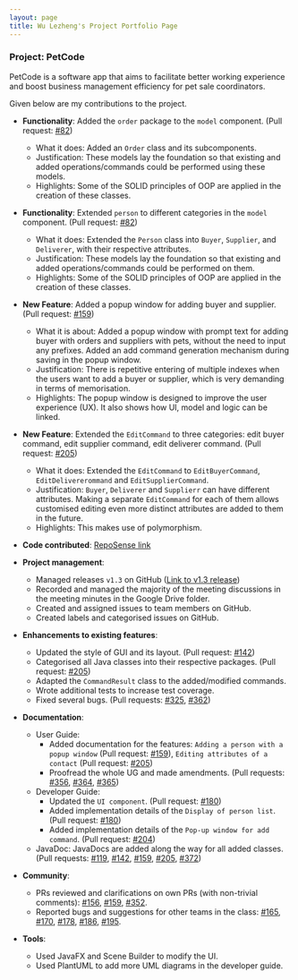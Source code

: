 ```yaml
---
layout: page
title: Wu Lezheng's Project Portfolio Page
---
```


### Project: PetCode

PetCode is a software app that aims to facilitate better working experience and boost business management efficiency for pet sale coordinators.

Given below are my contributions to the project.

* **Functionality**: Added the `order` package to the `model` component. (Pull request: [#82](https://github.com/AY2223S1-CS2103T-T09-2/tp/pull/82))
  * What it does: Added an `Order` class and its subcomponents.
  * Justification: These models lay the foundation so that existing and added operations/commands could be performed using these models.
  * Highlights: Some of the SOLID principles of OOP are applied in the creation of these classes.

* **Functionality**: Extended `person` to different categories in the `model` component. (Pull request: [#82](https://github.com/AY2223S1-CS2103T-T09-2/tp/pull/82))
  * What it does: Extended the `Person` class into `Buyer`, `Supplier`, and `Deliverer`, with their respective attributes.
  * Justification: These models lay the foundation so that existing and added operations/commands could be performed on them.
  * Highlights: Some of the SOLID principles of OOP are applied in the creation of these classes.

* **New Feature**: Added a popup window for adding buyer and supplier. (Pull request: [#159](https://github.com/AY2223S1-CS2103T-T09-2/tp/pull/159))
  * What it is about: Added a popup window with prompt text for adding buyer with orders and suppliers with pets, without the need to input any prefixes. Added an add command generation mechanism during saving in the popup window.
  * Justification: There is repetitive entering of multiple indexes when the users want to add a buyer or supplier, which is very demanding in terms of memorisation.
  * Highlights: The popup window is designed to improve the user experience (UX). It also shows how UI, model and logic can be linked.

* **New Feature**: Extended the `EditCommand` to three categories: edit buyer command, edit supplier command, edit deliverer command. (Pull request: [#205](https://github.com/AY2223S1-CS2103T-T09-2/tp/pull/205))
  * What it does: Extended the `EditCommand` to `EditBuyerCommand`, `EditDelivererommand` and `EditSupplierCommand`.
  * Justification: `Buyer`, `Deliverer` and `Supplierr` can have different attributes. Making a separate `EditCommand` for each of them allows customised editing even more distinct attributes are added to them in the future.
  * Highlights: This makes use of polymorphism.

* **Code contributed**: [RepoSense link](https://nus-cs2103-ay2223s1.github.io/tp-dashboard/?search=wu-lezheng&breakdown=true&sort=groupTitle&sortWithin=title&since=2022-09-16&timeframe=commit&mergegroup=&groupSelect=groupByRepos&checkedFileTypes=docs~functional-code~test-code~other&tabOpen=true&tabType=authorship&tabAuthor=Wu-Lezheng&tabRepo=AY2223S1-CS2103T-T09-2%2Ftp%5Bmaster%5D&authorshipIsMergeGroup=false&authorshipFileTypes=docs~functional-code~test-code&authorshipIsBinaryFileTypeChecked=false&authorshipIsIgnoredFilesChecked=false)

* **Project management**:
  * Managed releases `v1.3` on GitHub ([Link to v1.3 release](https://github.com/AY2223S1-CS2103T-T09-2/tp/releases/tag/v1.3.1))
  * Recorded and managed the majority of the meeting discussions in the meeting minutes in the Google Drive folder.
  * Created and assigned issues to team members on GitHub.
  * Created labels and categorised issues on GitHub.

* **Enhancements to existing features**:
  * Updated the style of GUI and its layout. (Pull request: [#142](https://github.com/AY2223S1-CS2103T-T09-2/tp/pull/142))
  * Categorised all Java classes into their respective packages. (Pull request: [#205](https://github.com/AY2223S1-CS2103T-T09-2/tp/pull/205))
  * Adapted the `CommandResult` class to the added/modified commands.
  * Wrote additional tests to increase test coverage.
  * Fixed several bugs. (Pull requests: [#325](https://github.com/AY2223S1-CS2103T-T09-2/tp/pull/325), [#362](https://github.com/AY2223S1-CS2103T-T09-2/tp/pull/362))

* **Documentation**:
  * User Guide:
    * Added documentation for the features: `Adding a person with a popup window` (Pull request: [#159](https://github.com/AY2223S1-CS2103T-T09-2/tp/pull/159)), `Editing attributes of a contact` (Pull request: [#205](https://github.com/AY2223S1-CS2103T-T09-2/tp/pull/205))
    * Proofread the whole UG and made amendments.
      (Pull requests: [#356](https://github.com/AY2223S1-CS2103T-T09-2/tp/pull/356), [#364](https://github.com/AY2223S1-CS2103T-T09-2/tp/pull/364), [#365](https://github.com/AY2223S1-CS2103T-T09-2/tp/pull/365))
  * Developer Guide:
    * Updated the `UI component`. (Pull request: [#180](https://github.com/AY2223S1-CS2103T-T09-2/tp/pull/180))
    * Added implementation details of the `Display of person list`. (Pull request: [#180](https://github.com/AY2223S1-CS2103T-T09-2/tp/pull/180))
    * Added implementation details of the `Pop-up window for add command`. (Pull request: [#204](https://github.com/AY2223S1-CS2103T-T09-2/tp/pull/204))
  * JavaDoc: JavaDocs are added along the way for all added classes.
    (Pull requests: [#119](https://github.com/AY2223S1-CS2103T-T09-2/tp/pull/119),
                    [#142](https://github.com/AY2223S1-CS2103T-T09-2/tp/pull/142),
                    [#159](https://github.com/AY2223S1-CS2103T-T09-2/tp/pull/159),
                    [#205](https://github.com/AY2223S1-CS2103T-T09-2/tp/pull/205),
                    [#372](https://github.com/AY2223S1-CS2103T-T09-2/tp/pull/372))

* **Community**:
  * PRs reviewed and clarifications on own PRs (with non-trivial comments):
    [\#156](https://github.com/AY2223S1-CS2103T-T09-2/tp/pull/156#discussion_r1000077198),
    [\#159](https://github.com/AY2223S1-CS2103T-T09-2/tp/pull/159#discussion_r1005400272),
    [#352](https://github.com/AY2223S1-CS2103T-T09-2/tp/pull/352).
  * Reported bugs and suggestions for other teams in the class:
    [#165](https://github.com/AY2223S1-CS2103T-W08-2/tp/issues/165),
    [#170](https://github.com/AY2223S1-CS2103T-W08-2/tp/issues/170),
    [#178](https://github.com/AY2223S1-CS2103T-W08-2/tp/issues/178),
    [#186](https://github.com/AY2223S1-CS2103T-W08-2/tp/issues/186),
    [#195](https://github.com/AY2223S1-CS2103T-W08-2/tp/issues/195).

* **Tools**:
  * Used JavaFX and Scene Builder to modify the UI.
  * Used PlantUML to add more UML diagrams in the developer guide.
